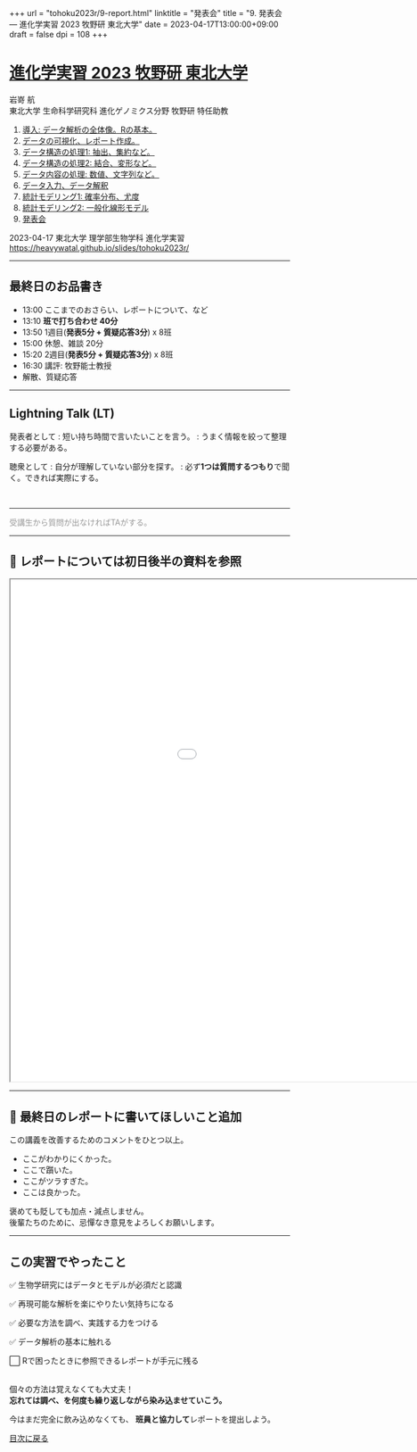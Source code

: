 +++
url = "tohoku2023r/9-report.html"
linktitle = "発表会"
title = "9. 発表会 — 進化学実習 2023 牧野研 東北大学"
date = 2023-04-17T13:00:00+09:00
draft = false
dpi = 108
+++

# [進化学実習 2023 牧野研 東北大学](.)

<div class="author">
岩嵜 航
</div>

<div class="affiliation">
東北大学 生命科学研究科 進化ゲノミクス分野 牧野研 特任助教
</div>

<ol>
<li><a href="1-introduction.html">導入: データ解析の全体像。Rの基本。</a>
<li><a href="2-visualization.html">データの可視化、レポート作成。</a>
<li><a href="3-structure1.html">データ構造の処理1: 抽出、集約など。</a>
<li><a href="4-structure2.html">データ構造の処理2: 結合、変形など。</a>
<li><a href="5-content.html">データ内容の処理: 数値、文字列など。</a>
<li><a href="6-input.html">データ入力、データ解釈</a>
<li><a href="7-distribution.html">統計モデリング1: 確率分布、尤度</a>
<li><a href="8-glm.html">統計モデリング2: 一般化線形モデル</a>
<li class="current-deck"><a href="9-report.html">発表会</a>
</ol>

<div class="footnote">
2023-04-17 東北大学 理学部生物学科 進化学実習<br>
<a href="https://heavywatal.github.io/slides/tohoku2023r/">https://heavywatal.github.io/slides/tohoku2023r/</a>
</div>


---
## 最終日のお品書き

- 13:00 ここまでのおさらい、レポートについて、など
- 13:10 **班で打ち合わせ 40分**
- 13:50 1週目(**発表5分 + 質疑応答3分**) x 8班
- 15:00 休憩、雑談 20分
- 15:20 2週目(**発表5分 + 質疑応答3分**) x 8班
- 16:30 講評: 牧野能士教授
- 解散、質疑応答


---
## Lightning Talk (LT)

発表者として
: 短い持ち時間で言いたいことを言う。
: うまく情報を絞って整理する必要がある。

聴衆として
: 自分が理解していない部分を探す。
: 必ず**1つは質問するつもり**で聞く。できれば実際にする。

<br>
<hr>

<p><aside style="color: #999999;">受講生から質問が出なければTAがする。</aside></p>


---
## 🔰 レポートについては初日後半の資料を参照

<iframe width="1200" height="900" src="./2-visualization.html#/64"></iframe>


---
## 🔰 最終日のレポートに書いてほしいこと追加

この講義を改善するためのコメントをひとつ以上。

- ここがわかりにくかった。
- ここで躓いた。
- ここがツラすぎた。
- ここは良かった。

褒めても貶しても加点・減点しません。<br>
後輩たちのために、忌憚なき意見をよろしくお願いします。


---
## この実習でやったこと

✅ 生物学研究にはデータとモデルが必須だと認識

✅ 再現可能な解析を楽にやりたい気持ちになる

✅ 必要な方法を調べ、実践する力をつける

✅ データ解析の基本に触れる

⬜ Rで困ったときに参照できるレポートが手元に残る

<br>
個々の方法は覚えなくても大丈夫！<br>
<strong>忘れては調べ、を何度も繰り返しながら染み込ませていこう。</strong>

今はまだ完全に飲み込めなくても、
**班員と協力して**レポートを提出しよう。

<a href="." class="readmore">
目次に戻る
</a>
